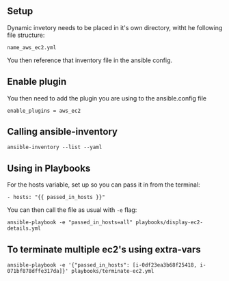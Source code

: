 ## Setup

Dynamic invetory needs to be placed in it's own directory, witht he following file structure:

```name_aws_ec2.yml```

You then reference that inventory file in the ansible config.

## Enable plugin

You then need to add the plugin you are using to the ansible.config file

```enable_plugins = aws_ec2```

## Calling ansible-inventory

```ansible-inventory --list --yaml```

## Using in Playbooks

For the hosts variable, set up so you can pass it in from the terminal:

```- hosts: "{{ passed_in_hosts }}"```

You can then call the file as usual with ```-e``` flag:

``` ansible-playbook -e "passed_in_hosts=all" playbooks/display-ec2-details.yml ```

## To terminate multiple ec2's using extra-vars

``` ansible-playbook -e '{"passed_in_hosts": [i-0df23ea3b68f25418, i-071bf878dffe317da]}' playbooks/terminate-ec2.yml ```
